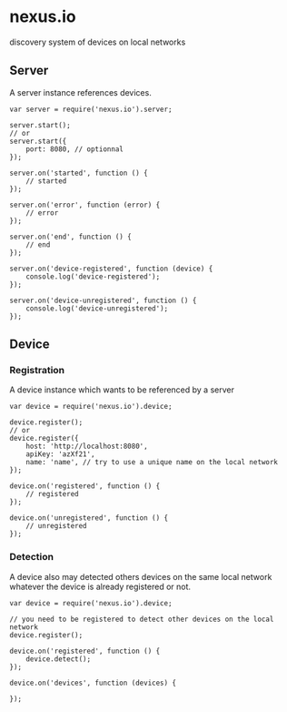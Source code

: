 # nexus.io
discovery system of devices on local networks

## Server

A server instance references devices.


    var server = require('nexus.io').server;

    server.start();
    // or
    server.start({
        port: 8080, // optionnal
    });

    server.on('started', function () {
        // started
    });

    server.on('error', function (error) {
        // error
    });

    server.on('end', function () {
        // end
    });

    server.on('device-registered', function (device) {
        console.log('device-registered');
    });
    
    server.on('device-unregistered', function () {
        console.log('device-unregistered');
    });

## Device

### Registration

A device instance which wants to be referenced by a server

    var device = require('nexus.io').device;

    device.register();
    // or
    device.register({
        host: 'http://localhost:8080',
        apiKey: 'azXf21',
        name: 'name', // try to use a unique name on the local network
    });

    device.on('registered', function () {
        // registered
    });

    device.on('unregistered', function () {
        // unregistered
    });

### Detection

A device also may detected others devices on the same local network whatever the device is already registered or not.
    
    var device = require('nexus.io').device;

    // you need to be registered to detect other devices on the local network
    device.register();

    device.on('registered', function () {
        device.detect();
    });

    device.on('devices', function (devices) {

    });

